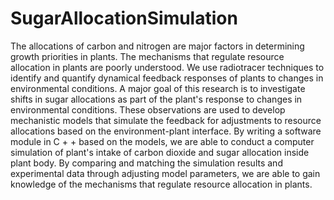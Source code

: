 # SugarAllocationSimulation
The allocations of carbon and nitrogen are major factors in determining growth priorities in plants. The mechanisms that regulate resource allocation in plants are poorly understood. We use radiotracer techniques to identify and quantify dynamical feedback responses of plants to changes in environmental conditions. A major goal of this research is to investigate shifts in sugar allocations as part of the plant's response to changes in environmental conditions. These observations are used to develop mechanistic models that simulate the feedback for adjustments to resource allocations based on the environment-plant interface. By writing a software module in C + + based on the models, we are able to conduct a computer simulation of plant's intake of carbon dioxide and sugar allocation inside plant body. By comparing and matching the simulation results and experimental data through adjusting model parameters, we are able to gain knowledge of the mechanisms that regulate resource allocation in plants.